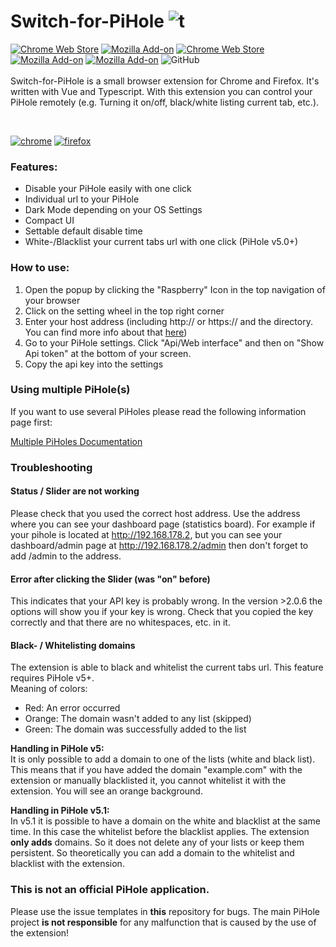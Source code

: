 # Switch-for-PiHole ![t](https://github.com/badsgahhl/pihole-browser-extension/blob/master/icon/icon-48.png?raw=true)
[![Chrome Web Store](https://img.shields.io/chrome-web-store/v/ngoafjpapneaopfkpboebcahajopcifi)](https://chrome.google.com/webstore/detail/switch-for-pihole/ngoafjpapneaopfkpboebcahajopcifi)
[![Mozilla Add-on](https://img.shields.io/amo/v/switch-for-pihole)](https://addons.mozilla.org/firefox/addon/switch-for-pihole/)
[![Chrome Web Store](https://img.shields.io/chrome-web-store/users/ngoafjpapneaopfkpboebcahajopcifi?label=chrome%20users)](https://chrome.google.com/webstore/detail/switch-for-pihole/ngoafjpapneaopfkpboebcahajopcifi)
[![Mozilla Add-on](https://img.shields.io/amo/users/switch-for-pihole?color=green&label=mozilla%20users)](https://addons.mozilla.org/firefox/addon/switch-for-pihole/)
[![Mozilla Add-on](https://img.shields.io/amo/rating/switch-for-pihole)](https://addons.mozilla.org/firefox/addon/switch-for-pihole/reviews/)
![GitHub](https://img.shields.io/github/license/badsgahhl/pihole-browser-extension)
<br><br>
Switch-for-PiHole is a small browser extension for Chrome and Firefox. It's written with Vue and Typescript. With this extension you can control your PiHole remotely (e.g. Turning it on/off, black/white listing current tab, etc.).

<br>

[![chrome](https://developer.chrome.com/webstore/images/ChromeWebStore_BadgeWBorder_v2_206x58.png)](https://chrome.google.com/webstore/detail/switch-for-pihole/ngoafjpapneaopfkpboebcahajopcifi)
[![firefox](https://cdn.glaser.casa/tp/firefox4.png)](https://addons.mozilla.org/de/firefox/addon/switch-for-pihole/)


### Features:
- Disable your PiHole easily with one click
- Individual url to your PiHole
- Dark Mode depending on your OS Settings
- Compact UI
- Settable default disable time
- White-/Blacklist your current tabs url with one click (PiHole v5.0+)

### How to use:

1. Open the popup by clicking the "Raspberry" Icon in the top navigation of your browser
2. Click on the setting wheel in the top right corner     
3. Enter your host address (including http:// or https:// and the directory. You can find more info about that [here](https://github.com/badsgahhl/pihole-browser-extension#status--slider-are-not-working))
4. Go to your PiHole settings. Click "Api/Web interface" and then on "Show Api token" at the bottom of your screen.
5. Copy the api key into the settings

### Using multiple PiHole(s)

If you want to use several PiHoles please read the following information page first:

[Multiple PiHoles Documentation](https://github.com/badsgahhl/pihole-browser-extension/blob/master/documentation/multiple-pihole.md)

### Troubleshooting

#### Status / Slider are not working
Please check that you used the correct host address. Use the address where you can see your dashboard page (statistics board).
For example if your pihole is located at http://192.168.178.2, but you can see your dashboard/admin page at http://192.168.178.2/admin then don't forget to add /admin to the address.

#### Error after clicking the Slider (was "on" before)

This indicates that your API key is probably wrong. In the version >2.0.6 the options will show you if your key is wrong.
Check that you copied the key correctly and that there are no whitespaces, etc. in it.

#### Black- / Whitelisting domains
The extension is able to black and whitelist the current tabs url. This feature requires PiHole v5+.
<br>Meaning of colors:
 - Red: An error occurred
 - Orange: The domain wasn't added to any list (skipped)
 - Green: The domain was successfully added to the list
 
 **Handling in PiHole v5:**
 <br>
It is only possible to add a domain to one of the lists (white and black list). This means that if you have added the domain "example.com" with the extension or manually blacklisted it, you cannot whitelist it with the extension. You will see an orange background.
 
 **Handling in PiHole v5.1:**
 <br>
 In v5.1 it is possible to have a domain on the white and blacklist at the same time. In this case the whitelist before the blacklist applies. The extension **only adds** domains. So it does not delete any of your lists or keep them persistent. So theoretically you can add a domain to the whitelist and blacklist with the extension.


### This is not an official PiHole application.
Please use the issue templates in **this** repository for bugs. The main PiHole project **is not responsible** for any malfunction that is caused by the use of the extension!
